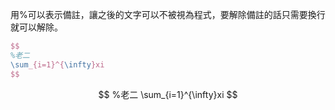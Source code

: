 用%可以表示備註，讓之後的文字可以不被視為程式，要解除備註的話只需要換行就可以解除。
```Latex
$$
%老二
\sum_{i=1}^{\infty}xi
$$
```

$$
%老二
\sum_{i=1}^{\infty}xi
$$
